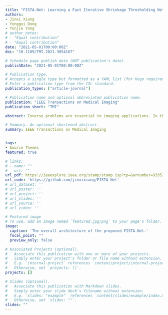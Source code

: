 ```yaml
---
title: "FISTA-Net: Learning a Fast Iterative Shrinkage Thresholding Network for Inverse Problems in Imaging"
authors:
- Jinxi Xiang
- Yonggui Dong
- Yunjie Yang
# author_notes:
# - "Equal contribution"
# - "Equal contribution"
date: "2021-05-01T00:00:00Z"
doi: "10.1109/TMI.2021.3054167"

# Schedule page publish date (NOT publication's date).
publishDate: "2021-05-01T00:00:00Z"

# Publication type.
# Accepts a single type but formatted as a YAML list (for Hugo requirements).
# Enter a publication type from the CSL standard.
publication_types: ["article-journal"]

# Publication name and optional abbreviated publication name.
publication: "IEEE Transactions on Medical Imaging"
publication_short: "TMI"

abstract: Inverse problems are essential to imaging applications. In this paper, we propose a model-based deep learning network, named FISTA-Net, by combining the merits of interpretability and generality of the model-based Fast Iterative Shrinkage/Thresholding Algorithm (FISTA) and strong regularization and tuning-free advantages of the data-driven neural network. By unfolding the FISTA into a deep network, the architecture of FISTA-Net consists of multiple gradient descent, proximal mapping, and {momentum modules} in cascade. Different from FISTA, the gradient matrix in FISTA-Net can be updated during iteration, and a proximal operator network is developed for nonlinear thresholding, which can be learned through end-to-end training. Key parameters of FISTA-Net, including the gradient step size, thresholding value, and momentum scalar, are tuning-free and learned from training data rather than hand-crafted. We further impose positive and monotonous constraints on these parameters to ensure they converge properly. The experimental results, evaluated both visually and quantitatively, show that the FISTA-Net can optimize parameters for different imaging tasks, i.e. Electromagnetic Tomography (EMT) and X-ray Computational Tomography (X-ray CT). It outperforms the state-of-the-art model-based and deep learning methods and exhibits good generalization ability over other competitive learning-based approaches under different noise levels.

# Summary. An optional shortened abstract.
summary: IEEE Transactions on Medical Imaging


tags:
- Source Themes
featured: true

# links:
# - name: ""
#   url: ""
url_pdf: https://ieeexplore.ieee.org/stamp/stamp.jsp?tp=&arnumber=9335299
url_code: 'https://github.com/jinxixiang/FISTA-Net'
# url_dataset: ''
# url_poster: ''
# url_project: ''
# url_slides: ''
# url_source: ''
# url_video: ''

# Featured image
# To use, add an image named `featured.jpg/png` to your page's folder. 
image:
  caption: 'The overall architecture of the proposed FISTA-Net.'
  focal_point: ""
  preview_only: false

# Associated Projects (optional).
#   Associate this publication with one or more of your projects.
#   Simply enter your project's folder or file name without extension.
#   E.g. `internal-project` references `content/project/internal-project/index.md`.
#   Otherwise, set `projects: []`.
projects: []

# Slides (optional).
#   Associate this publication with Markdown slides.
#   Simply enter your slide deck's filename without extension.
#   E.g. `slides: "example"` references `content/slides/example/index.md`.
#   Otherwise, set `slides: ""`.
slides: ""
---
```


<!-- {{% callout note %}}
Click the *Cite* button above to demo the feature to enable visitors to import publication metadata into their reference management software.
{{% /callout %}}

{{% callout note %}}
Create your slides in Markdown - click the *Slides* button to check out the example.
{{% /callout %}} -->

<!-- Add the publication's **full text** or **supplementary notes** here. You can use rich formatting such as including [code, math, and images](https://docs.hugoblox.com/content/writing-markdown-latex/). -->
